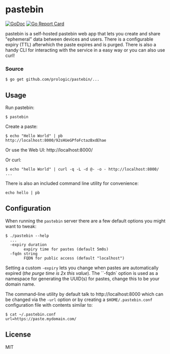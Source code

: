 # pastebin

[![GoDoc](https://godoc.org/github.com/prologic/pastebin?status.svg)](https://godoc.org/github.com/prologic/pastebin)
[![Go Report Card](https://goreportcard.com/badge/github.com/prologic/pastebin)](https://goreportcard.com/report/github.com/prologic/pastebin)

pastebin is a self-hosted pastebin web app that lets you create and share
"ephemeral" data between devices and users. There is a configurable expiry
(TTL) afterwhich the paste expires and is purged. There is also a handy
CLI for interacting with the service in a easy way or you can also use curl!

### Source

```#!bash
$ go get github.com/prologic/pastebin/...
```

## Usage

Run pastebin:

```#!bash
$ pastebin
```

Create a paste:

```#!bash
$ echo "Hello World" | pb
http://localhost:8000/92sHUeGPfoFctazBxdEhae
```

Or use the Web UI: http://localhost:8000/

Or curl:

```#bash
$ echo "hello World" | curl -q -L -d @- -o - http://localhost:8000/
...
```

There is also an included command line utility for convenience:

```#!bash
echo hello | pb
```

## Configuration

When running the `pastebin` server there are a few default options you might
want to tweak:

```
$ ./pastebin --help
  ...
  -expiry duration
        expiry time for pastes (default 5m0s)
  -fqdn string
        FQDN for public access (default "localhost")
```

Setting a custom `-expiry` lets you change when pastes are automatically
expired (*the purge time is 2x this value*). The ``-fqdn` option is used as
a namespace for generating the UUID(s) for pastes, change this to be your
domain name.

The command-line utility by default talk to http://localhost:8000 which can be
changed via the `-url` option or by creating a `$HOME/.pastebin.conf`
configuration file with contents similar to:

```
$ cat ~/.pastebin.conf
url=https://paste.mydomain.com/
```

## License

MIT
